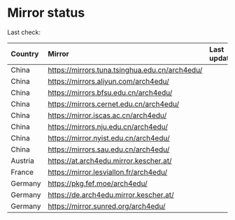 <script src="./time.js"></script>
# Mirror status
Last check: <script type="text/javascript">localize(1718046969.210724);</script>

|Country|Mirror|Last update|
|:------|:-----|:----------|
|China|https://mirrors.tuna.tsinghua.edu.cn/arch4edu/|<script type="text/javascript">localize(1717957947);</script>|
|China|https://mirrors.aliyun.com/arch4edu/|<script type="text/javascript">localize(1717957947);</script>|
|China|https://mirrors.bfsu.edu.cn/arch4edu/|<script type="text/javascript">localize(1717957947);</script>|
|China|https://mirrors.cernet.edu.cn/arch4edu/|<script type="text/javascript">localize(1717957947);</script>|
|China|https://mirror.iscas.ac.cn/arch4edu/|<script type="text/javascript">localize(1717957947);</script>|
|China|https://mirrors.nju.edu.cn/arch4edu/|<script type="text/javascript">localize(1717957947);</script>|
|China|https://mirror.nyist.edu.cn/arch4edu/|<script type="text/javascript">localize(1717957947);</script>|
|China|https://mirrors.sau.edu.cn/arch4edu/|<script type="text/javascript">localize(1717957947);</script>|
|Austria|https://at.arch4edu.mirror.kescher.at/|<script type="text/javascript">localize(1717957947);</script>|
|France|https://mirror.lesviallon.fr/arch4edu/|<script type="text/javascript">localize(1717957947);</script>|
|Germany|https://pkg.fef.moe/arch4edu/|<script type="text/javascript">localize(1717957947);</script>|
|Germany|https://de.arch4edu.mirror.kescher.at/|<script type="text/javascript">localize(1717957947);</script>|
|Germany|https://mirror.sunred.org/arch4edu/|<script type="text/javascript">localize(1717742215);</script>|

<script src="./tablefilter/tablefilter.js"></script>
<script src="./table.js"></script>